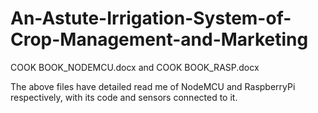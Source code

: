 # An-Astute-Irrigation-System-of-Crop-Management-and-Marketing

COOK BOOK_NODEMCU.docx	and 
COOK BOOK_RASP.docx

The above files have detailed read me of NodeMCU and RaspberryPi respectively, with its code and sensors connected to it. 
